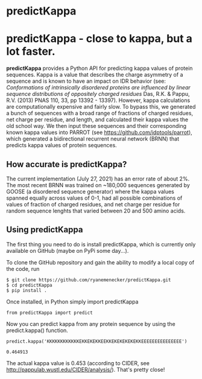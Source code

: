 predictKappa
==============================

# predictKappa - close to kappa, but a lot faster.

**predictKappa** provides a Python API for predicting kappa values of protein sequences. Kappa is a value that describes the charge asymmetry of a sequence and is known to have an impact on IDR behavior (see: *Conformations of intrinsically disordered proteins are influenced by linear sequence distributions of oppositely charged residues* Das, R.K. & Pappu, R.V. (2013) PNAS 110, 33, pp 13392 - 13397). However, kappa calculations are computationally expensive and fairly slow. To bypass this, we generated a bunch of sequences with a broad range of fractions of charged residues, net charge per residue, and length, and calculated their kappa values the old school way. We then input these sequences and their corresponding known kappa values into PARROT (see https://github.com/idptools/parrot), which generated a bidirectional recurrent neural network (BRNN) that predicts kappa values of protein sequences.

## How accurate is predictKappa?

The current implementation (July 27, 2021) has an error rate of about 2%. The most recent BRNN was trained on ~180,000 sequences generated by GOOSE (a disordered sequence generator) where the kappa values spanned equally across values of 0-1, had all possible combinations of values of fraction of charged residues, and net charge per residue for random sequence lenghts that varied between 20 and 500 amino acids.

## Using predictKappa

The first thing you need to do is install predictKappa, which is currently only available on GitHub (maybe on PyPi some day...).

To clone the GitHub repository and gain the ability to modify a local copy of the code, run

    $ git clone https://github.com/ryanemenecker/predictKappa.git
    $ cd predictKappa
    $ pip install .


Once installed, in Python simply import predictKappa

    from predictKappa import predict

Now you can predict kappa from any protein sequence by using the predict.kappa() function.

    predict.kappa('KKKKKKKKKKKKEKKEKEKKEEKKEKEKEKEKEKKEEEEEEEEEEEEEEE')

    0.464913


The actual kappa value is 0.453 (according to CIDER, see http://pappulab.wustl.edu/CIDER/analysis/). That's pretty close!
